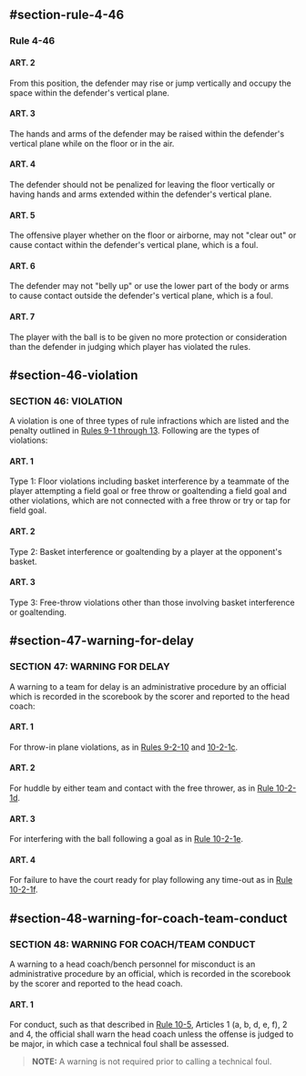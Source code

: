<!-- Section: Rule 4-46 -->
## #section-rule-4-46

### Rule 4-46

#### ART. 2
From this position, the defender may rise or jump vertically and occupy the space within the defender's vertical plane.

#### ART. 3
The hands and arms of the defender may be raised within the defender's vertical plane while on the floor or in the air.

#### ART. 4
The defender should not be penalized for leaving the floor vertically or having hands and arms extended within the defender's vertical plane.

#### ART. 5
The offensive player whether on the floor or airborne, may not "clear out" or cause contact within the defender's vertical plane, which is a foul.

#### ART. 6
The defender may not "belly up" or use the lower part of the body or arms to cause contact outside the defender's vertical plane, which is a foul.

#### ART. 7
The player with the ball is to be given no more protection or consideration than the defender in judging which player has violated the rules.

<!-- Section: Violations -->
## #section-46-violation

### SECTION 46: VIOLATION
A violation is one of three types of rule infractions which are listed and the penalty outlined in [Rules 9-1 through 13](#section-9-1-through-13). Following are the types of violations:

#### ART. 1
Type 1: Floor violations including basket interference by a teammate of the player attempting a field goal or free throw or goaltending a field goal and other violations, which are not connected with a free throw or try or tap for field goal.

#### ART. 2
Type 2: Basket interference or goaltending by a player at the opponent's basket.

#### ART. 3
Type 3: Free-throw violations other than those involving basket interference or goaltending.

<!-- Section: Warning for Delay -->
## #section-47-warning-for-delay

### SECTION 47: WARNING FOR DELAY
A warning to a team for delay is an administrative procedure by an official which is recorded in the scorebook by the scorer and reported to the head coach:

#### ART. 1
For throw-in plane violations, as in [Rules 9-2-10](#rule-9-2-10) and [10-2-1c](#rule-10-2-1c).

#### ART. 2
For huddle by either team and contact with the free thrower, as in [Rule 10-2-1d](#rule-10-2-1d).

#### ART. 3
For interfering with the ball following a goal as in [Rule 10-2-1e](#rule-10-2-1e).

#### ART. 4
For failure to have the court ready for play following any time-out as in [Rule 10-2-1f](#rule-10-2-1f).

<!-- Section: Warning for Coach/Team Conduct -->
## #section-48-warning-for-coach-team-conduct

### SECTION 48: WARNING FOR COACH/TEAM CONDUCT
A warning to a head coach/bench personnel for misconduct is an administrative procedure by an official, which is recorded in the scorebook by the scorer and reported to the head coach.

#### ART. 1
For conduct, such as that described in [Rule 10-5](#rule-10-5), Articles 1 (a, b, d, e, f), 2 and 4, the official shall warn the head coach unless the offense is judged to be major, in which case a technical foul shall be assessed.

> **NOTE:** A warning is not required prior to calling a technical foul.